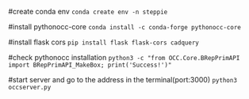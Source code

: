 #create conda env
`conda create env -n steppie`

#install pythonocc-core
`conda install -c conda-forge pythonocc-core`

#install flask cors
`pip install flask flask-cors cadquery`

#check pythonocc installation
`python3 -c "from OCC.Core.BRepPrimAPI import BRepPrimAPI_MakeBox; print('Success!')"`

#start server and go to the address in the terminal(port:3000)
`python3 occserver.py`
